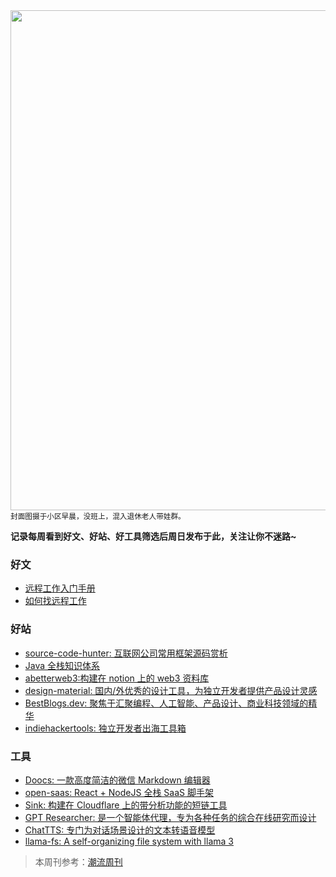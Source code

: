 <img src="https://img.zworker.top/file/886d24b4fc5c1bf9fbd04.jpg" width="800" />
<small>封面图摄于小区早晨，没班上，混入退休老人带娃群。</small>

**记录每周看到好文、好站、好工具筛选后周日发布于此，关注让你不迷路~**

### 好文

- [远程工作入门手册](https://tgfa0mvtu5.feishu.cn/docx/IdxadqTiboXQKvxzl06ccl4knmb)
- [如何找远程工作](https://juejin.cn/post/7325733245165289513)

### 好站
- [source-code-hunter: 互联网公司常用框架源码赏析](https://doocs.github.io/source-code-hunter/#/)
- [Java 全栈知识体系](https://pdai.tech/)
-  [abetterweb3:构建在 notion 上的 web3 资料库](https://abetterweb3.notion.site/abetterweb3-7ce334dcf8524cb79a5894bdd784ddb4)
-  [design-material: 国内/外优秀的设计工具，为独立开发者提供产品设计灵感](https://github.com/YOYZHANG/design-material)
- [BestBlogs.dev:  聚焦于汇聚编程、人工智能、产品设计、商业科技领域的精华](https://www.bestblogs.dev/)
- [indiehackertools: 独立开发者出海工具箱](https://indiehackertools.net/)

### 工具
- [Doocs: 一款高度简洁的微信 Markdown 编辑器](https://doocs.github.io/md/)
- [open-saas: React + NodeJS 全栈 SaaS 脚手架](https://github.com/wasp-lang/open-saas)
- [Sink: 构建在 Cloudflare 上的带分析功能的短链工具](https://github.com/ccbikai/sink)
- [GPT Researcher: 是一个智能体代理，专为各种任务的综合在线研究而设计](https://github.com/assafelovic/gpt-researcher)
- [ChatTTS: 专门为对话场景设计的文本转语音模型](https://github.com/2noise/ChatTTS)
- [llama-fs: A self-organizing file system with llama 3](https://github.com/iyaja/llama-fs)


> 本周刊参考：[潮流周刊](https://weekly.tw93.fun/)